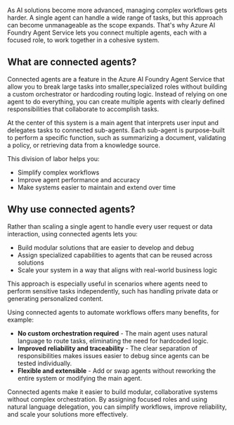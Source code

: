 As AI solutions become more advanced, managing complex workflows gets harder. A single agent can handle a wide range of tasks, but this approach can become unmanageable as the scope expands. That's why Azure AI Foundry Agent Service lets you connect multiple agents, each with a focused role, to work together in a cohesive system.

## What are connected agents?

Connected agents are a feature in the Azure AI Foundry Agent Service that allow you to break large tasks into smaller,specialized roles without building a custom orchestrator or hardcoding routing logic. Instead of relying on one agent to do everything, you can create multiple agents with clearly defined responsibilities that collaborate to accomplish tasks.

At the center of this system is a main agent that interprets user input and delegates tasks to connected sub-agents. Each sub-agent is purpose-built to perform a specific function, such as summarizing a document, validating a policy, or retrieving data from a knowledge source.

This division of labor helps you:

- Simplify complex workflows
- Improve agent performance and accuracy
- Make systems easier to maintain and extend over time

## Why use connected agents?

Rather than scaling a single agent to handle every user request or data interaction, using connected agents lets you:

- Build modular solutions that are easier to develop and debug
- Assign specialized capabilities to agents that can be reused across solutions
- Scale your system in a way that aligns with real-world business logic

This approach is especially useful in scenarios where agents need to perform sensitive tasks independently, such has handling private data or generating personalized content.

Using connected agents to automate workflows offers many benefits, for example:

- **No custom orchestration required** - The main agent uses natural language to route tasks, eliminating the need for hardcoded logic.
- **Improved reliability and traceability** - The clear separation of responsibilities makes issues easier to debug since agents can be tested individually.
- **Flexible and extensible** - Add or swap agents without reworking the entire system or modifying the main agent.

Connected agents make it easier to build modular, collaborative systems without complex orchestration. By assigning focused roles and using natural language delegation, you can simplify workflows, improve reliability, and scale your solutions more effectively.
